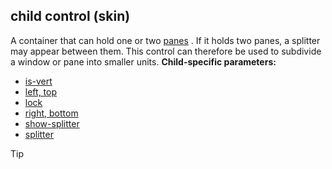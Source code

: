 ## child control (skin)


A container that can hold one or two
[panes](/ref/%7Bskin%7D/control/main.md) . If it holds two panes, a splitter
may appear between them. This control can therefore be used to subdivide
a window or pane into smaller units.
**Child-specific parameters:**
+   [is-vert](/ref/%7Bskin%7D/param/is-vert.md) 
+   [left, top](/ref/%7Bskin%7D/param/left.md) 
+   [lock](/ref/%7Bskin%7D/param/lock.md) 
+   [right, bottom](/ref/%7Bskin%7D/param/right.md) 
+   [show-splitter](/ref/%7Bskin%7D/param/show-splitter.md) 
+   [splitter](/ref/%7Bskin%7D/param/splitter.md) 

> [!TIP] 
> 